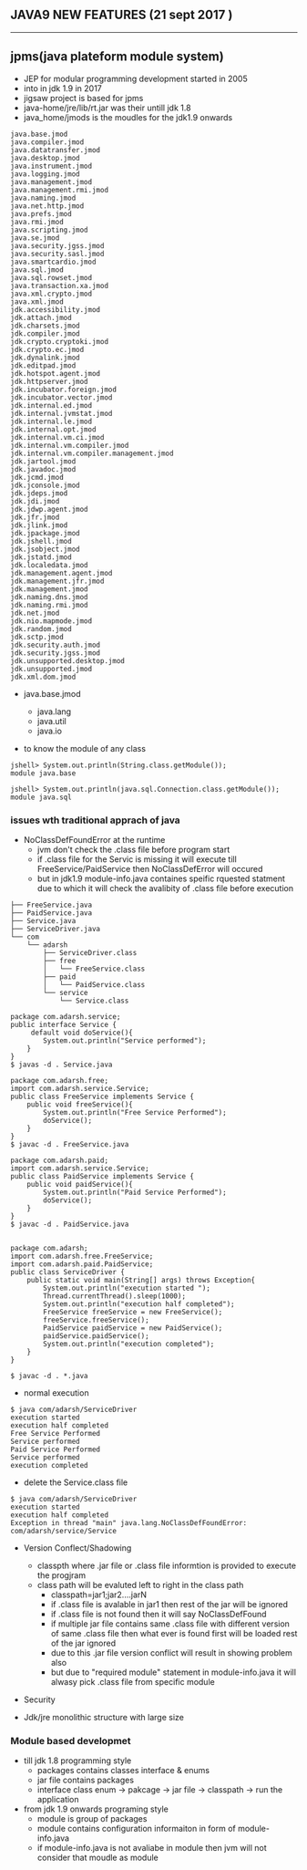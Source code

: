 ## JAVA9 NEW FEATURES (21 sept 2017 )

---

## jpms(java plateform module system)
* JEP for modular programming development started in 2005  
* into in jdk 1.9 in 2017 
* jigsaw project is based for jpms 
* java-home/jre/lib/rt.jar was their untill jdk 1.8 
* java_home/jmods is the moudles for the jdk1.9 onwards 
```
java.base.jmod
java.compiler.jmod
java.datatransfer.jmod
java.desktop.jmod
java.instrument.jmod
java.logging.jmod
java.management.jmod
java.management.rmi.jmod
java.naming.jmod
java.net.http.jmod
java.prefs.jmod
java.rmi.jmod
java.scripting.jmod
java.se.jmod
java.security.jgss.jmod
java.security.sasl.jmod
java.smartcardio.jmod
java.sql.jmod
java.sql.rowset.jmod
java.transaction.xa.jmod
java.xml.crypto.jmod
java.xml.jmod
jdk.accessibility.jmod
jdk.attach.jmod
jdk.charsets.jmod
jdk.compiler.jmod
jdk.crypto.cryptoki.jmod
jdk.crypto.ec.jmod
jdk.dynalink.jmod
jdk.editpad.jmod
jdk.hotspot.agent.jmod
jdk.httpserver.jmod
jdk.incubator.foreign.jmod
jdk.incubator.vector.jmod
jdk.internal.ed.jmod
jdk.internal.jvmstat.jmod
jdk.internal.le.jmod
jdk.internal.opt.jmod
jdk.internal.vm.ci.jmod
jdk.internal.vm.compiler.jmod
jdk.internal.vm.compiler.management.jmod
jdk.jartool.jmod
jdk.javadoc.jmod
jdk.jcmd.jmod
jdk.jconsole.jmod
jdk.jdeps.jmod
jdk.jdi.jmod
jdk.jdwp.agent.jmod
jdk.jfr.jmod
jdk.jlink.jmod
jdk.jpackage.jmod
jdk.jshell.jmod
jdk.jsobject.jmod
jdk.jstatd.jmod
jdk.localedata.jmod
jdk.management.agent.jmod
jdk.management.jfr.jmod
jdk.management.jmod
jdk.naming.dns.jmod
jdk.naming.rmi.jmod
jdk.net.jmod
jdk.nio.mapmode.jmod
jdk.random.jmod
jdk.sctp.jmod
jdk.security.auth.jmod
jdk.security.jgss.jmod
jdk.unsupported.desktop.jmod
jdk.unsupported.jmod
jdk.xml.dom.jmod
```
* java.base.jmod 
  * java.lang
  * java.util
  * java.io 

* to know the module of any class 
```
jshell> System.out.println(String.class.getModule());
module java.base

jshell> System.out.println(java.sql.Connection.class.getModule());
module java.sql
```

### issues wth traditional apprach of java 
* NoClassDefFoundError at the runtime 
  * jvm don't check the .class file before program start 
  * if .class file for the Servic is missing it will execute till FreeService/PaidService then NoClassDefError will occured 
  * but in jdk1.9 module-info.java containes speific rquested statment due to which it will check the avalibity of .class file before execution 
```
├── FreeService.java
├── PaidService.java
├── Service.java
├── ServiceDriver.java
└── com
    └── adarsh
        ├── ServiceDriver.class
        ├── free
        │   └── FreeService.class
        ├── paid
        │   └── PaidService.class
        └── service
            └── Service.class

package com.adarsh.service;
public interface Service {
     default void doService(){
        System.out.println("Service performed");
    }
}
$ javas -d . Service.java 

package com.adarsh.free;
import com.adarsh.service.Service;
public class FreeService implements Service {
    public void freeService(){
        System.out.println("Free Service Performed");
        doService();
    }
}
$ javac -d . FreeService.java 

package com.adarsh.paid;
import com.adarsh.service.Service;
public class PaidService implements Service {
    public void paidService(){
        System.out.println("Paid Service Performed");
        doService();
    }
}
$ javac -d . PaidService.java


package com.adarsh;
import com.adarsh.free.FreeService;
import com.adarsh.paid.PaidService;
public class ServiceDriver {
    public static void main(String[] args) throws Exception{
        System.out.println("execution started ");
        Thread.currentThread().sleep(1000);
        System.out.println("execution half completed");
        FreeService freeService = new FreeService();
        freeService.freeService();
        PaidService paidService = new PaidService();
        paidService.paidService();
        System.out.println("execution completed");
    }
}

$ javac -d . *.java 
```
* normal execution 
```
$ java com/adarsh/ServiceDriver
execution started 
execution half completed
Free Service Performed
Service performed
Paid Service Performed
Service performed
execution completed
```
* delete the Service.class file 
```
$ java com/adarsh/ServiceDriver
execution started 
execution half completed
Exception in thread "main" java.lang.NoClassDefFoundError: com/adarsh/service/Service
```

* Version Conflect/Shadowing 
  * classpth where .jar file or .class file informtion is provided to execute the progjram 
  * class path will be evaluted left to right in the class path 
    * classpath=jar1;jar2....jarN
    * if .class file is avalable in jar1 then rest of the jar will be ignored 
    * if .class file is not found then it will say NoClassDefFound 
    * if multiple jar file contains same .class file with different version of same .class file then what ever is found first will be loaded rest of the jar ignored 
    * due to this .jar file version conflict will result in showing problem also  
    * but due to "required module" statement in module-info.java it will alwasy pick .class file from specific module 

* Security
* Jdk/jre monolithic structure with large size 

### Module based developmet 
* till jdk 1.8 programming style 
  * packages contains classes interface & enums 
  * jar file contains packages 
  * interface class enum -> pakcage -> jar file -> classpath -> run the application 
* from jdk 1.9 onwards programing style 
  * module is group of packages 
  * module contains configuration informaiton in form of module-info.java 
  * if module-info.java is not avaliabe in module then jvm will not consider that moudle as module 


